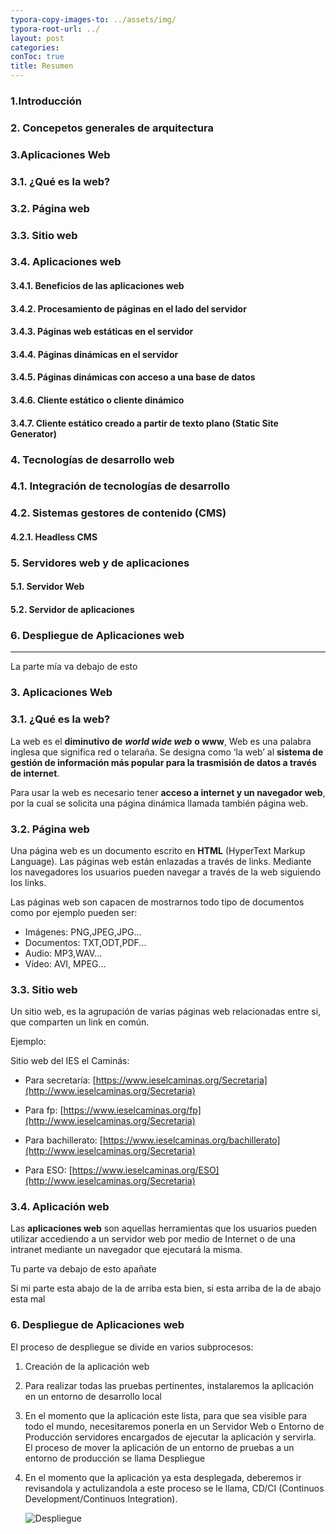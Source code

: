 ```yaml
---
typora-copy-images-to: ../assets/img/
typora-root-url: ../
layout: post
categories: 
conToc: true
title: Resumen
---
```


### 1.Introducción

### 2. Concepetos generales de arquitectura

### 3.Aplicaciones Web

###  		3.1. ¿Qué es la web? 

### 		3.2. Página web

### 		3.3. Sitio web

### 		3.4. Aplicaciones web

#### 					3.4.1. Beneficios de las aplicaciones web

#### 					3.4.2. Procesamiento de páginas en el lado del servidor

#### 					3.4.3. Páginas web estáticas en el servidor

#### 					3.4.4. Páginas dinámicas en el servidor

#### 					3.4.5. Páginas dinámicas con acceso a una base de datos

#### 					3.4.6. Cliente estático o cliente dinámico

#### 					3.4.7. Cliente estático creado a partir de texto plano (Static Site Generator)

### 4. Tecnologías de desarrollo web 

### 		4.1. Integración de tecnologías de desarrollo

### 		4.2. Sistemas gestores de contenido (CMS)

#### 					4.2.1. Headless CMS

### 5. Servidores web y de aplicaciones

#### 	5.1. Servidor Web

#### 	5.2. Servidor de aplicaciones

### 6. Despliegue de Aplicaciones web

------

La parte mía va debajo de esto 



### 3. Aplicaciones Web

### 3.1. ¿Qué es la web?

La web es el **diminutivo de** ***world wide web*** **o www**, Web es una palabra inglesa que significa red o telaraña. Se designa como ‘la web’ al **sistema de gestión de información más popular para la trasmisión de datos a través de internet**.

Para usar la web es necesario tener **acceso a internet y un navegador web**, por la cual se solicita una página dinámica llamada también página web.

### 3.2. Página web

Una página web es un documento escrito en **HTML** (HyperText Markup Language). Las páginas web están enlazadas a través de links. Mediante los navegadores los usuarios pueden navegar a través de la web siguiendo los links.

Las páginas web son capacen de mostrarnos todo tipo de documentos como por ejemplo pueden ser:

- Imágenes: PNG,JPEG,JPG...
- Documentos: TXT,ODT,PDF... 
- Audio: MP3,WAV...
- Vídeo: AVI, MPEG...

### 3.3. Sitio web

Un sitio web, es la agrupación de varias páginas web relacionadas entre si, que comparten un link en común.

Ejemplo:

Sitio web del IES el Caminás:

- Para secretaría: [https://www.ieselcaminas.org/Secretaria](http://www.ieselcaminas.org/Secretaria)

- Para fp: [https://www.ieselcaminas.org/fp](http://www.ieselcaminas.org/Secretaria)

- Para bachillerato: [https://www.ieselcaminas.org/bachillerato](http://www.ieselcaminas.org/Secretaria)

- Para ESO: [https://www.ieselcaminas.org/ESO](http://www.ieselcaminas.org/Secretaria)

  

### 3.4. Aplicación web

Las **aplicaciones web** son aquellas herramientas que los usuarios pueden utilizar accediendo a un servidor web por medio de Internet o de una intranet mediante un navegador que ejecutará la misma.



Tu parte va debajo de esto apañate

Si mi parte esta abajo de la de arriba esta bien, si esta arriba de la de abajo esta mal

### 6. Despliegue de Aplicaciones web

El proceso de despliegue se divide en varios subprocesos:

1. Creación de la aplicación web 

2. Para realizar todas las pruebas pertinentes, instalaremos la aplicación en un entorno de desarrollo local

3. En el momento que la aplicación este lista, para que sea visible para todo el mundo, necesitaremos ponerla en un Servidor Web o Entorno de Producción servidores encargados de ejecutar la aplicación y servirla. El proceso de mover la aplicación de un entorno de pruebas a un entorno de producción se llama Despliegue

4. En el momento que la aplicación ya esta desplegada, deberemos ir revisandola y actulizandola a este proceso se le llama, CD/CI (Continuos Development/Continuos Integration).

    ![Despliegue](https://victorponz.github.io/Ciberseguridad-PePS/assets/img/AWCG/despliegue.svg.png)



